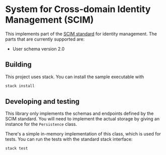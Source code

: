 # System for Cross-domain Identity Management (SCIM)

This implements part of the [SCIM standard](http://www.simplecloud.info)
for identity management. The parts that are currently supported are:

 * User schema version 2.0

## Building

This project uses stack. You can install the sample executable with

```sh
stack install
```

## Developing and testing

This library only implements the schemas and endpoints defined by the
SCIM standard. You will need to implement the actual storage by giving
an instance for the `Persistence` class.

There's a simple in-memory implementation of this class, which is used
for tests. You can run the tests with the standard stack interface:

```sh
stack test
```
